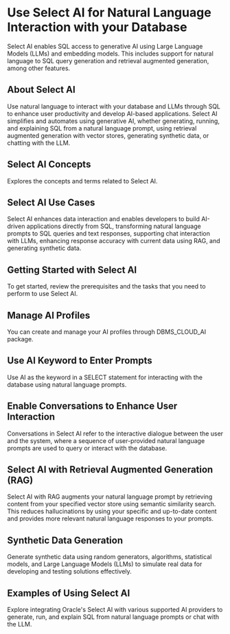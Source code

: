 # Use Select AI for Natural Language Interaction with your Database
Select AI enables SQL access to generative AI using Large Language Models (LLMs) and embedding models. This includes support for natural language to SQL query generation and retrieval augmented generation, among other features.
## About Select AI
Use natural language to interact with your database and LLMs through SQL to enhance user productivity and develop AI-based applications. Select AI simplifies and automates using generative AI, whether generating, running, and explaining SQL from a natural language prompt, using retrieval augmented generation with vector stores, generating synthetic data, or chatting with the LLM.
## Select AI Concepts
Explores the concepts and terms related to Select AI.
## Select AI Use Cases
Select AI enhances data interaction and enables developers to build AI-driven applications directly from SQL, transforming natural language prompts to SQL queries and text responses, supporting chat interaction with LLMs, enhancing response accuracy with current data using RAG, and generating synthetic data.
## Getting Started with Select AI
To get started, review the prerequisites and the tasks that you need to perform to use Select AI.
## Manage AI Profiles
You can create and manage your AI profiles through DBMS_CLOUD_AI package.
## Use AI Keyword to Enter Prompts
Use AI as the keyword in a SELECT statement for interacting with the database using natural language prompts.
## Enable Conversations to Enhance User Interaction
Conversations in Select AI refer to the interactive dialogue between the user and the system, where a sequence of user-provided natural language prompts are used to query or interact with the database.
## Select AI with Retrieval Augmented Generation (RAG)
Select AI with RAG augments your natural language prompt by retrieving content from your specified vector store using semantic similarity search. This reduces hallucinations by using your specific and up-to-date content and provides more relevant natural language responses to your prompts.
## Synthetic Data Generation
Generate synthetic data using random generators, algorithms, statistical models, and Large Language Models (LLMs) to simulate real data for developing and testing solutions effectively.
## Examples of Using Select AI
Explore integrating Oracle's Select AI with various supported AI providers to generate, run, and explain SQL from natural language prompts or chat with the LLM.
